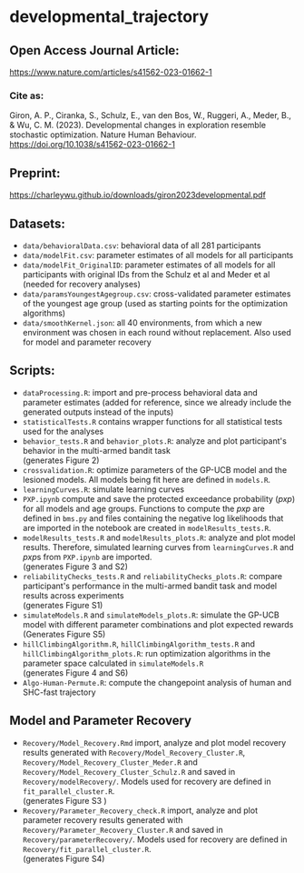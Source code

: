 # developmental_trajectory

## Open Access Journal Article:
https://www.nature.com/articles/s41562-023-01662-1

### Cite as:
Giron, A. P., Ciranka, S., Schulz, E., van den Bos, W., Ruggeri, A., Meder, B., & Wu, C. M. (2023). Developmental changes in exploration resemble stochastic optimization. Nature Human Behaviour. https://doi.org/10.1038/s41562-023-01662-1

## Preprint:
https://charleywu.github.io/downloads/giron2023developmental.pdf

## Datasets:    
- `data/behavioralData.csv`: behavioral data of all 281 participants   
- `data/modelFit.csv`: parameter estimates of all models for all participants   
- `data/modelFit_OriginalID`: parameter estimates of all models for all participants with original IDs from the Schulz et al and Meder et al (needed for recovery analyses)
- `data/paramsYoungestAgegroup.csv`: cross-validated parameter estimates of the youngest age group (used as starting points for the optimization algorithms)
- `data/smoothKernel.json`: all 40 environments, from which a new environment was chosen in each round without replacement. Also used for model and parameter recovery

## Scripts:   
- `dataProcessing.R`: import and pre-process behavioral data and parameter estimates (added for reference, since we already include the generated outputs instead of the inputs)
- `statisticalTests.R` contains wrapper functions for all statistical tests used for the analyses
-  `behavior_tests.R` and `behavior_plots.R`: analyze and plot participant's behavior in the multi-armed bandit task    
   (generates Figure 2)
-  `crossvalidation.R`: optimize parameters of the GP-UCB model and the lesioned models. All models being fit here are defined in `models.R`.
-  `learningCurves.R`: simulate learning curves
-  `PXP.ipynb` compute and save the protected exceedance probability (*pxp*) for all models and age groups. Functions to compute the *pxp* are defined in `bms.py` and files containing the negative log likelihoods that are imported in the notebook are created in `modelResults_tests.R`.
-  `modelResults_tests.R` and `modelResults_plots.R`: analyze and plot model results.  Therefore, simulated learning curves from `learningCurves.R` and *pxp*s from `PXP.ipynb` are imported.    
   (generates Figure 3 and S2)
-  `reliabilityChecks_tests.R` and `reliabilityChecks_plots.R`: compare participant's performance in the multi-armed bandit task and model results across experiments    
   (generates Figure S1)
-  `simulateModels.R` and `simulateModels_plots.R`: simulate the GP-UCB model with different parameter combinations and plot expected rewards    
   (Generates Figure S5)
-  `hillClimbingAlgorithm.R`, `hillClimbingAlgorithm_tests.R` and `hillClimbingAlgorithm_plots.R`: run optimization algorithms in the parameter space calculated in `simulateModels.R`   
   (generates Figure 4 and S6)
- `Algo-Human-Permute.R`: compute the changepoint analysis of human and SHC-fast trajectory
   
## Model and Parameter Recovery
- `Recovery/Model_Recovery.Rmd` import, analyze and plot model recovery results generated with `Recovery/Model_Recovery_Cluster.R`, `Recovery/Model_Recovery_Cluster_Meder.R` and `Recovery/Model_Recovery_Cluster_Schulz.R` and saved in `Recovery/modelRecovery/`. Models used for recovery are defined in `fit_parallel_cluster.R`.    
  (generates Figure S3 )
- `Recovery/Parameter_Recovery_check.R` import, analyze and plot parameter recovery results generated with `Recovery/Parameter_Recovery_Cluster.R` and saved in `Recovery/parameterRecovery/`. Models used for recovery are defined in `Recovery/fit_parallel_cluster.R`.    
  (generates Figure S4)
